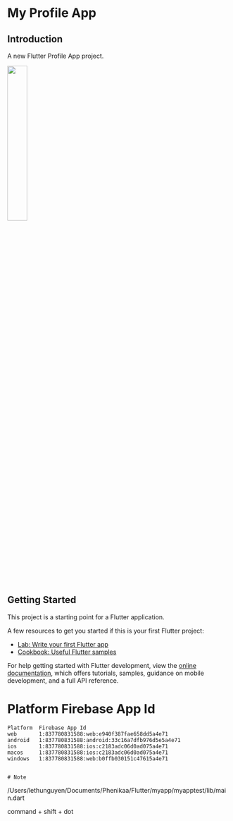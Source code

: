 # My Profile App

## Introduction

A new Flutter Profile App project.

<img src="https://lethunguyen.github.io/MobileDev/demo/fristApp.png" width="30%"/>


## Getting Started

This project is a starting point for a Flutter application.

A few resources to get you started if this is your first Flutter project:

- [Lab: Write your first Flutter app](https://docs.flutter.dev/get-started/codelab)
- [Cookbook: Useful Flutter samples](https://docs.flutter.dev/cookbook)

For help getting started with Flutter development, view the
[online documentation](https://docs.flutter.dev/), which offers tutorials,
samples, guidance on mobile development, and a full API reference.


# Platform Firebase App Id

```
Platform  Firebase App Id
web       1:837780831588:web:e940f387fae658dd5a4e71
android   1:837780831588:android:33c16a7dfb976d5e5a4e71
ios       1:837780831588:ios:c2183adc06d0ad075a4e71
macos     1:837780831588:ios:c2183adc06d0ad075a4e71
windows   1:837780831588:web:b0ffb030151c47615a4e71


# Note

```
/Users/lethunguyen/Documents/Phenikaa/Flutter/myapp/myapptest/lib/main.dart

command + shift + dot

```

